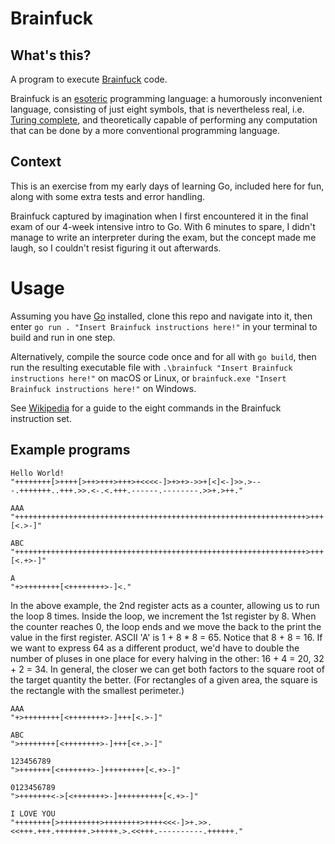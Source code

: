 # Brainfuck

## What's this?

A program to execute [Brainfuck](https://en.wikipedia.org/wiki/Brainfuck) code.

Brainfuck is an [esoteric](https://en.wikipedia.org/wiki/Esoteric_programming_language) programming language: a humorously inconvenient language, consisting of just eight symbols, that is nevertheless real, i.e. [Turing complete](https://en.wikipedia.org/wiki/Turing_completeness), and theoretically capable of performing any computation that can be done by a more conventional programming language.

## Context

This is an exercise from my early days of learning Go, included here for fun, along with some extra tests and error handling.

Brainfuck captured by imagination when I first encountered it in the final exam of our 4-week intensive intro to Go. With 6 minutes to spare, I didn't manage to write an interpreter during the exam, but the concept made me laugh, so I couldn't resist figuring it out afterwards.

# Usage

Assuming you have [Go](https://go.dev/) installed, clone this repo and navigate into it, then enter `go run . "Insert Brainfuck instructions here!"` in your terminal to build and run in one step.

Alternatively, compile the source code once and for all with `go build`, then run the resulting executable file with `.\brainfuck "Insert Brainfuck instructions here!"` on macOS or Linux, or `brainfuck.exe "Insert Brainfuck instructions here!"` on Windows.

See [Wikipedia](https://en.wikipedia.org/wiki/Brainfuck#Language_design) for a guide to the eight commands in the Brainfuck instruction set.

## Example programs

```
Hello World!
"++++++++[>++++[>++>+++>+++>+<<<<-]>+>+>->>+[<]<-]>>.>---.+++++++..+++.>>.<-.<.+++.------.--------.>>+.>++."

AAA
"+++++++++++++++++++++++++++++++++++++++++++++++++++++++++++++++++>+++[<.>-]"

ABC
"+++++++++++++++++++++++++++++++++++++++++++++++++++++++++++++++++>+++[<.+>-]"

A
"+>++++++++[<++++++++>-]<."
```

In the above example, the 2nd register acts as a counter, allowing us to run the loop 8 times. Inside the loop, we increment the 1st register by 8. When the counter reaches 0, the loop ends and we move the back to the print the value in the first register. ASCII 'A' is 1 + 8 \* 8 = 65. Notice that 8 + 8 = 16. If we want to express 64 as a different product, we'd have to double the number of pluses in one place for every halving in the other: 16 + 4 = 20, 32 + 2 = 34. In general, the closer we can get both factors to the square root of the target quantity the better. (For rectangles of a given area, the square is the rectangle with the smallest perimeter.)

```
AAA
"+>++++++++[<++++++++>-]+++[<.>-]"

ABC
">++++++++[<++++++++>-]+++[<+.>-]"

123456789
">+++++++[<+++++++>-]+++++++++[<.+>-]"

0123456789
">+++++++<->[<+++++++>-]++++++++++[<.+>-]"

I LOVE YOU
"++++++++[>+++++++++>++++++++>++++<<<-]>+.>>.<<+++.+++.+++++++.>+++++.>.<<+++.----------.++++++."
```
